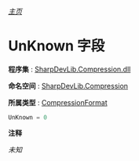 ###### [主页](./Index.md "主页")

# UnKnown 字段

**程序集** : [SharpDevLib.Compression.dll](./SharpDevLib.Compression.assembly.md "SharpDevLib.Compression.dll")

**命名空间** : [SharpDevLib.Compression](./SharpDevLib.Compression.namespace.md "SharpDevLib.Compression")

**所属类型** : [CompressionFormat](./SharpDevLib.Compression.CompressionFormat.md "CompressionFormat")
``` csharp
UnKnown = 0
```

**注释**

*未知*



